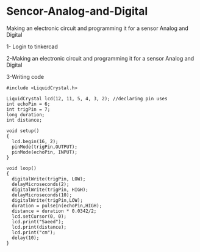 # Sencor-Analog-and-Digital
Making an electronic circuit and programming it for a sensor Analog and Digital


1- Login to tinkercad

2-Making an electronic circuit and programming it for a sensor Analog and Digital

3-Writing code

```
#include <LiquidCrystal.h>                 

LiquidCrystal lcd(12, 11, 5, 4, 3, 2); //declaring pin uses
int echoPin = 6;
int trigPin = 7;
long duration;
int distance;

void setup()
{
  lcd.begin(16, 2);  
  pinMode(trigPin,OUTPUT);
  pinMode(echoPin, INPUT);
}

void loop()
{
  digitalWrite(trigPin, LOW);  
  delayMicroseconds(2);          
  digitalWrite(trigPin, HIGH); 
  delayMicroseconds(10);          
  digitalWrite(trigPin,LOW); 
  duration = pulseIn(echoPin,HIGH);
  distance = duration * 0.0342/2;
  lcd.setCursor(0, 0);
  lcd.print("Saeed");
  lcd.print(distance);
  lcd.print("cm");
  delay(10);
}

```
